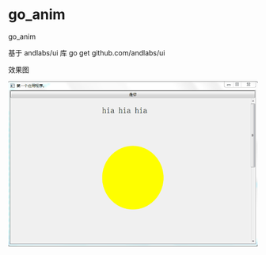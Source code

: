 # go_anim
go_anim

基于 andlabs/ui 库 
go get github.com/andlabs/ui

效果图

![Alt text](https://github.com/hu5712022/go_anim/blob/master/show_demo.gif)

